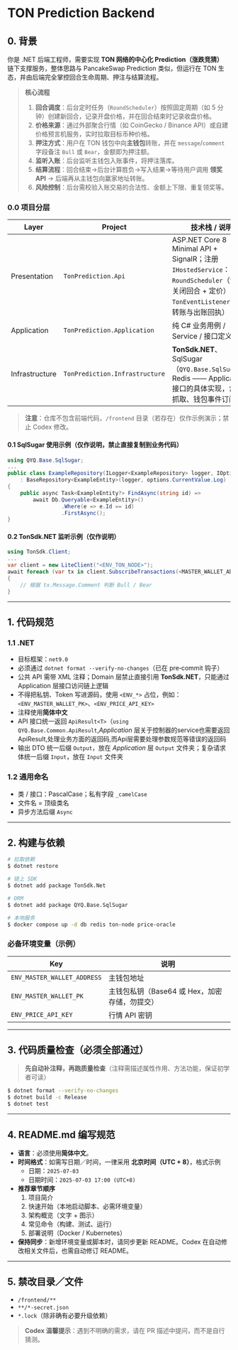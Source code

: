 # TON Prediction Backend

## 0. 背景

你是 .NET 后端工程师，需要实现 **TON 网络的中心化 Prediction（涨跌竞猜）** 链下支撑服务，整体思路与 PancakeSwap Prediction 类似，但运行在 TON 生态，并由后端完全掌控回合生命周期、押注与结算流程。

> **核心流程**
>
> 1. **回合调度**：后台定时任务（`RoundScheduler`）按照固定周期（如 5 分钟）创建新回合，记录开盘价格，并在回合结束时记录收盘价格。
> 2. **价格来源**：通过外部聚合行情（如 CoinGecko / Binance API）或自建价格预言机服务，实时拉取目标币种价格。
> 3. **押注方式**：用户在 TON 钱包中向**主钱包**转账，并在 `message`/`comment` 字段备注 `Bull` 或 `Bear`，金额即为押注额。
> 4. **监听入账**：后台监听主钱包入账事件，将押注落库。
> 5. **结算流程**：回合结束→后台计算胜负→写入结果→等待用户调用 **领奖 API** → 后端再从主钱包向赢家地址转账。
> 6. **风险控制**：后台需校验入账交易的合法性、金额上下限、重复领奖等。

### 0.0 项目分层

| Layer          | Project                        | 技术栈 / 说明                                                |
| -------------- | ------------------------------ | ------------------------------------------------------------ |
| Presentation   | `TonPrediction.Api`            | ASP.NET Core 8 Minimal API + SignalR；注册 `IHostedService`：`RoundScheduler`（创建 / 关闭回合 + 定价）与 `TonEventListener`（监听转账与出账回执） |
| Application    | `TonPrediction.Application`    | 纯 C# 业务用例 / Service / 接口定义                          |
| Infrastructure | `TonPrediction.Infrastructure` | **TonSdk.NET**、SqlSugar（`QYQ.Base.SqlSugar`）、Redis —— Application 接口的具体实现，含价格抓取、钱包事件订阅等 |

> **注意**：仓库不包含前端代码，`/frontend` 目录（若存在）仅作示例演示；禁止 Codex 修改。

#### 0.1 SqlSugar 使用示例（仅作说明，禁止直接复制到业务代码）

```csharp
using QYQ.Base.SqlSugar;
...
public class ExampleRepository(ILogger<ExampleRepository> logger, IOptionsMonitor<DatabaseConfig> options)
    : BaseRepository<ExampleEntity>(logger, options.CurrentValue.Log)
{
    public async Task<ExampleEntity?> FindAsync(string id) =>
        await Db.Queryable<ExampleEntity>()
                 .Where(e => e.Id == id)
                 .FirstAsync();
}
```

#### 0.2 TonSdk.NET 监听示例（仅作说明）

```csharp
using TonSdk.Client;
...
var client = new LiteClient("<ENV_TON_NODE>");
await foreach (var tx in client.SubscribeTransactions(<MASTER_WALLET_ADDRESS>))
{
    // 根据 tx.Message.Comment 判断 Bull / Bear
}
```

------

## 1. 代码规范

### 1.1 .NET

- 目标框架：`net9.0`
- 必须通过 `dotnet format --verify-no-changes`（已在 pre‑commit 钩子）
- 公共 API 需带 XML 注释；Domain 层禁止直接引用 **TonSdk.NET**，只能通过 Application 层接口访问链上逻辑
- 不得把私钥、Token 写进源码，使用 `<ENV_*>` 占位，例如：`<ENV_MASTER_WALLET_PK>`、`<ENV_PRICE_API_KEY>`
- 注释使用**简体中文**
- API 接口统一返回 `ApiResult<T>`（`using QYQ.Base.Common.ApiResult`,*Application* 层关于控制器的service也需要返回ApiResult<T>,处理业务方面的返回码,而Api层需要处理参数规范等错误的返回码
- 输出 DTO 统一后缀 `Output`，放在 *Application* 层 `Output` 文件夹；复杂请求体统一后缀 `Input`，放在 `Input` 文件夹

### 1.2 通用命名

- 类 / 接口：PascalCase；私有字段 `_camelCase`
- 文件名 = 顶级类名
- 异步方法后缀 `Async`

------

## 2. 构建与依赖

```bash
# 拉取依赖
$ dotnet restore

# 链上 SDK
$ dotnet add package TonSdk.Net

# ORM
$ dotnet add package QYQ.Base.SqlSugar

# 本地服务
$ docker compose up -d db redis ton-node price-oracle
```

### 必备环境变量（示例）

| Key                         | 说明                                          |
| --------------------------- | --------------------------------------------- |
| `ENV_MASTER_WALLET_ADDRESS` | 主钱包地址                                    |
| `ENV_MASTER_WALLET_PK`      | 主钱包私钥（Base64 或 Hex，加密存储，勿提交） |
| `ENV_PRICE_API_KEY`         | 行情 API 密钥                                 |

------

## 3. 代码质量检查（必须全部通过）

> **先自动补注释，再跑质量检查**（注释需描述属性作用、方法功能，保证初学者可读）

```bash
$ dotnet format --verify-no-changes
$ dotnet build -c Release
$ dotnet test
```

------

## 4. README.md 编写规范

- **语言**：必须使用**简体中文**。
- **时间格式**：如需写日期／时间，一律采用 **北京时间（UTC + 8）**，格式示例
  - 日期：`2025-07-03`
  - 日期时间：`2025-07-03 17:00 (UTC+8)`
- **推荐章节顺序**
  1. 项目简介
  2. 快速开始（本地启动脚本、必需环境变量）
  3. 架构概览（文字 + 图示）
  4. 常见命令（构建、测试、运行）
  5. 部署说明（Docker / Kubernetes）
- **保持同步**：新增环境变量或脚本时，请同步更新 README。Codex 在自动修改相关文件后，也需自动修订 README。

------

## 5. 禁改目录／文件

- `/frontend/**`
- `**/*-secret.json`
- `*.lock`（除非确有必要升级依赖）

> **Codex 温馨提示**：遇到不明确的需求，请在 PR 描述中提问，而不是自行猜测。